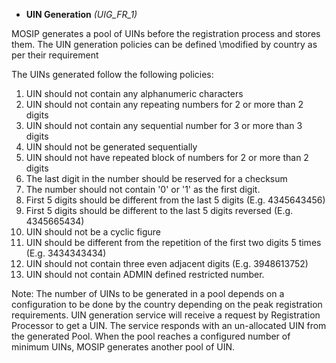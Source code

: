 * **UIN Generation** _(UIG_FR_1)_

MOSIP generates a pool of UINs before the registration process and stores them. 
The UIN generation policies can be defined \modified by country as per their requirement


The UINs generated follow the following policies:


1. UIN should not contain any alphanumeric characters
1. UIN should not contain any repeating numbers for 2 or more than 2 digits
1. UIN should not contain any sequential number for 3 or more than 3 digits
1. UIN should not be generated sequentially
1. UIN should not have repeated block of numbers for 2 or more than 2 digits
1. The last digit in the number should be reserved for a checksum
1. The number should not contain '0' or '1' as the first digit.
1. First 5 digits should be different from the last 5 digits (E.g. 4345643456)
1. First 5 digits should be different to the last 5 digits reversed (E.g. 4345665434)
1. UIN should not be a cyclic figure 
1. UIN should be different from the repetition of the first two digits 5 times (E.g. 3434343434)
1. UIN should not contain three even adjacent digits (E.g. 3948613752)
1. UIN should not contain ADMIN defined restricted number.

Note:
The number of UINs to be generated in a pool depends on a configuration to be done by the country depending on the peak registration requirements. UIN generation service will receive a request by Registration Processor to get a UIN. The service responds with an un-allocated UIN from the generated Pool. 
When the pool reaches a configured number of minimum UINs, MOSIP generates another pool of UIN.